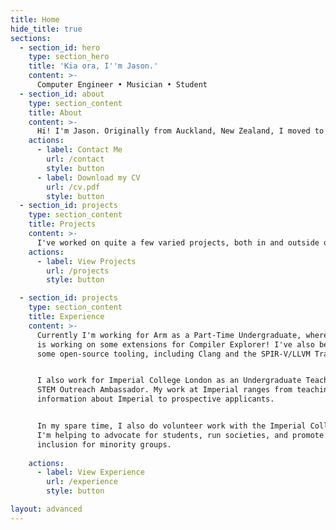 ```yaml
---
title: Home
hide_title: true
sections:
  - section_id: hero
    type: section_hero
    title: 'Kia ora, I''m Jason.'
    content: >-
      Computer Engineer • Musician • Student
  - section_id: about
    type: section_content
    title: About
    content: >-
      Hi! I'm Jason. Originally from Auckland, New Zealand, I moved to London in September 2018, where I'm currently studying for an MEng Electronic and Information Engineering at Imperial College London.
    actions:
      - label: Contact Me
        url: /contact
        style: button
      - label: Download my CV
        url: /cv.pdf
        style: button
  - section_id: projects
    type: section_content
    title: Projects
    content: >-
      I've worked on quite a few varied projects, both in and outside of my studies. My experience ranges high level functional programming, to embedded multi-threaded programming, right down to microarchitectural optimisations.
    actions:
      - label: View Projects
        url: /projects
        style: button

  - section_id: projects
    type: section_content
    title: Experience
    content: >-
      Currently I'm working for Arm as a Part-Time Undergraduate, where my current project 
      is working on some extensions for Compiler Explorer! I've also been contributing to 
      some open-source tooling, including Clang and the SPIR-V/LLVM Translator.


      I also work for Imperial College London as an Undergraduate Teaching Assistant and a
      STEM Outreach Ambassador. My work at Imperial ranges from teaching programming to first-years and working at Outreach events, mentoring school students and providing
      information about Imperial to prospective applicants.


      In my spare time, I also do volunteer work with the Imperial College Union, where 
      I'm helping to advocate for students, run societies, and promote diversity and 
      inclusion for minority groups.
      
    actions:
      - label: View Experience
        url: /experience
        style: button

layout: advanced
---
```

